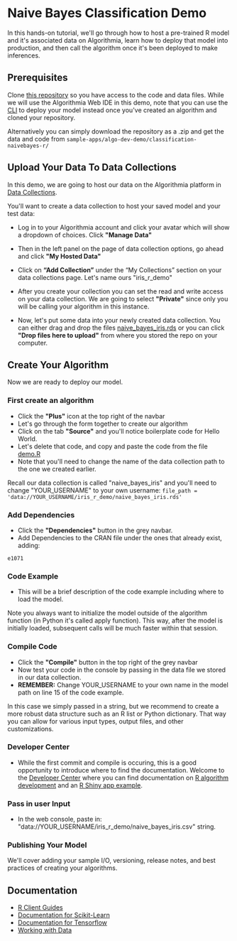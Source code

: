# Naive Bayes Classification Demo

In this hands-on tutorial, we'll go through how to host a pre-trained R model and it's associated data on Algorithmia, learn how to deploy that model into production, and then call the algorithm once it's been deployed to make inferences.

## Prerequisites 

Clone [this repository](https://github.com/algorithmiaio/sample-apps/) so you have access to the code and data files. While we will use the Algorithmia Web IDE in this demo, note that you can use the [CLI](https://algorithmia.com/developers/clients/cli/) to deploy your model instead once you've created an algorithm and cloned your repository.

Alternatively you can simply download the repository as a .zip and get the data and code from `sample-apps/algo-dev-demo/classification-naivebayes-r/`

## Upload Your Data To Data Collections

In this demo, we are going to host our data on the Algorithmia platform in [Data Collections](https://algorithmia.com/developers/data/hosted/). 

You'll want to create a data collection to host your saved model and your test data: 

- Log in to your Algorithmia account and click your avatar which will show a dropdown of choices. Click **"Manage Data"**

- Then in the left panel on the page of data collection options, go ahead and click **"My Hosted Data"**

- Click on **“Add Collection”** under the “My Collections” section on your data collections page. Let's name ours "iris_r_demo"

- After you create your collection you can set the read and write access on your data collection. We are going to select **"Private"** since only you will be calling your algorithm in this instance. 

- Now, let's put some data into your newly created data collection. You can either drag and drop the files [naive_bayes_iris.rds](https://github.com/algorithmiaio/sample-apps/raw/master/algo-dev-demo/classification-naivebayes-r/naive_bayes_iris.rds) or you can click **"Drop files here to upload"** from where you stored the repo on your computer.

## Create Your Algorithm

Now we are ready to deploy our model.

### First create an algorithm
- Click the **"Plus"** icon at the top right of the navbar
- Let's go through the form together to create our algorithm
- Click on the tab **"Source"** and you'll notice boilerplate code for Hello World.
- Let's delete that code, and copy and paste the code from the file [demo.R](https://github.com/algorithmiaio/sample-apps/blob/master/algo-dev-demo/classification_naivebayes_r/demo.R)
- Note that you'll need to change the name of the data collection path to the one we created earlier. 

Recall our data collection is called "naive_bayes_iris" and you'll need
to change "YOUR_USERNAME" to your own username: `file_path =
'data://YOUR_USERNAME/iris_r_demo/naive_bayes_iris.rds'`

### Add Dependencies
- Click the **"Dependencies"** button in the grey navbar.
- Add Dependencies to the CRAN file under the ones that already exist, adding:
```
e1071
```
 
### Code Example
- This will be a brief description of the code example including where to load the model. 

Note you always want to initialize the model outside of the algorithm function (in Python it's called apply function). This way, after the model is initially loaded, subsequent calls will be much faster within that session.

### Compile Code
- Click the **"Compile"** button in the top right of the grey navbar
- Now test your code in the console by passing in the data file we stored in our data collection.
- **REMEMBER:** Change YOUR_USERNAME to your own name in the model path on line 15 of the code example.

In this case we simply passed in a string, but we recommend to create a more robust data structure such as an R list or Python dictionary. That way you can allow for various input types, output files, and other customizations.

### Developer Center
- While the first commit and compile is occuring, this is a good opportunity to introduce where to find the documentation. Welcome to the [Developer Center](https://algorithmia.com/developers/) where you can find documentation on [R algorithm development](https://algorithmia.com/developers/algorithm-development/languages/r/) and an [R Shiny app example](https://algorithmia.com/developers/tutorials/sample-apps/shiny-app/).

### Pass in user Input
- In the web console, paste in: "data://YOUR_USERNAME/iris_r_demo/naive_bayes_iris.csv" string.

### Publishing Your Model
We'll cover adding your sample I/O, versioning, release notes, and best practices of creating your algorithms.

## Documentation

- [R Client Guides](https://algorithmia.com/developers/algorithm-development/languages/r/)
- [Documentation for Scikit-Learn](https://algorithmia.com/developers/model-deployment/scikit/)
- [Documentation for Tensorflow](https://algorithmia.com/developers/model-deployment/tensorflow/)
- [Working with Data](https://algorithmia.com/developers/data/)

